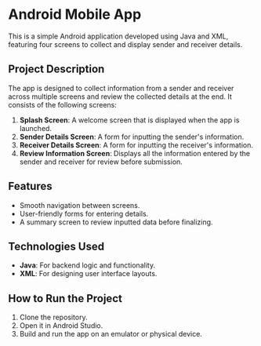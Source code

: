 # Android Mobile App

This is a simple Android application developed using Java and XML, featuring four screens to collect and display sender and receiver details.

## Project Description

The app is designed to collect information from a sender and receiver across multiple screens and review the collected details at the end. It consists of the following screens:

1. **Splash Screen**: A welcome screen that is displayed when the app is launched.
2. **Sender Details Screen**: A form for inputting the sender's information.
3. **Receiver Details Screen**: A form for inputting the receiver's information.
4. **Review Information Screen**: Displays all the information entered by the sender and receiver for review before submission.

## Features
- Smooth navigation between screens.
- User-friendly forms for entering details.
- A summary screen to review inputted data before finalizing.

## Technologies Used
- **Java**: For backend logic and functionality.
- **XML**: For designing user interface layouts.

## How to Run the Project
1. Clone the repository.
2. Open it in Android Studio.
3. Build and run the app on an emulator or physical device.
